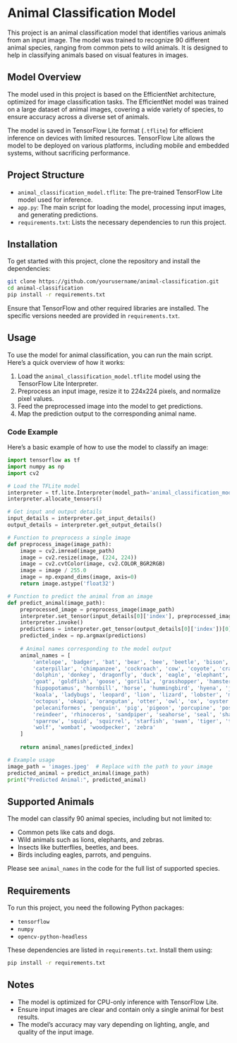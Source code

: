 

# Animal Classification Model

This project is an animal classification model that identifies various animals from an input image. The model was trained to recognize 90 different animal species, ranging from common pets to wild animals. It is designed to help in classifying animals based on visual features in images.

## Model Overview

The model used in this project is based on the EfficientNet architecture, optimized for image classification tasks. The EfficientNet model was trained on a large dataset of animal images, covering a wide variety of species, to ensure accuracy across a diverse set of animals.

The model is saved in TensorFlow Lite format (`.tflite`) for efficient inference on devices with limited resources. TensorFlow Lite allows the model to be deployed on various platforms, including mobile and embedded systems, without sacrificing performance.

## Project Structure

- `animal_classification_model.tflite`: The pre-trained TensorFlow Lite model used for inference.
- `app.py`: The main script for loading the model, processing input images, and generating predictions.
- `requirements.txt`: Lists the necessary dependencies to run this project.

## Installation

To get started with this project, clone the repository and install the dependencies:

```bash
git clone https://github.com/yourusername/animal-classification.git
cd animal-classification
pip install -r requirements.txt
```

Ensure that TensorFlow and other required libraries are installed. The specific versions needed are provided in `requirements.txt`.

## Usage

To use the model for animal classification, you can run the main script. Here’s a quick overview of how it works:

1. Load the `animal_classification_model.tflite` model using the TensorFlow Lite Interpreter.
2. Preprocess an input image, resize it to 224x224 pixels, and normalize pixel values.
3. Feed the preprocessed image into the model to get predictions.
4. Map the prediction output to the corresponding animal name.

### Code Example

Here’s a basic example of how to use the model to classify an image:

```python
import tensorflow as tf
import numpy as np
import cv2

# Load the TFLite model
interpreter = tf.lite.Interpreter(model_path='animal_classification_model.tflite')
interpreter.allocate_tensors()

# Get input and output details
input_details = interpreter.get_input_details()
output_details = interpreter.get_output_details()

# Function to preprocess a single image
def preprocess_image(image_path):
    image = cv2.imread(image_path)
    image = cv2.resize(image, (224, 224))
    image = cv2.cvtColor(image, cv2.COLOR_BGR2RGB)
    image = image / 255.0
    image = np.expand_dims(image, axis=0)
    return image.astype('float32')

# Function to predict the animal from an image
def predict_animal(image_path):
    preprocessed_image = preprocess_image(image_path)
    interpreter.set_tensor(input_details[0]['index'], preprocessed_image)
    interpreter.invoke()
    predictions = interpreter.get_tensor(output_details[0]['index'])[0]
    predicted_index = np.argmax(predictions)
    
    # Animal names corresponding to the model output
    animal_names = [
        'antelope', 'badger', 'bat', 'bear', 'bee', 'beetle', 'bison', 'boar', 'butterfly', 'cat',
        'caterpillar', 'chimpanzee', 'cockroach', 'cow', 'coyote', 'crab', 'crow', 'deer', 'dog',
        'dolphin', 'donkey', 'dragonfly', 'duck', 'eagle', 'elephant', 'flamingo', 'fly', 'fox',
        'goat', 'goldfish', 'goose', 'gorilla', 'grasshopper', 'hamster', 'hare', 'hedgehog',
        'hippopotamus', 'hornbill', 'horse', 'hummingbird', 'hyena', 'jellyfish', 'kangaroo',
        'koala', 'ladybugs', 'leopard', 'lion', 'lizard', 'lobster', 'mosquito', 'moth', 'mouse',
        'octopus', 'okapi', 'orangutan', 'otter', 'owl', 'ox', 'oyster', 'panda', 'parrot',
        'pelecaniformes', 'penguin', 'pig', 'pigeon', 'porcupine', 'possum', 'raccoon', 'rat',
        'reindeer', 'rhinoceros', 'sandpiper', 'seahorse', 'seal', 'shark', 'sheep', 'snake',
        'sparrow', 'squid', 'squirrel', 'starfish', 'swan', 'tiger', 'turkey', 'turtle', 'whale',
        'wolf', 'wombat', 'woodpecker', 'zebra'
    ]
    
    return animal_names[predicted_index]

# Example usage
image_path = 'images.jpeg'  # Replace with the path to your image
predicted_animal = predict_animal(image_path)
print("Predicted Animal:", predicted_animal)
```

## Supported Animals

The model can classify 90 animal species, including but not limited to:

- Common pets like cats and dogs.
- Wild animals such as lions, elephants, and zebras.
- Insects like butterflies, beetles, and bees.
- Birds including eagles, parrots, and penguins.

Please see `animal_names` in the code for the full list of supported species.

## Requirements

To run this project, you need the following Python packages:

- `tensorflow`
- `numpy`
- `opencv-python-headless`

These dependencies are listed in `requirements.txt`. Install them using:

```bash
pip install -r requirements.txt
```

## Notes

- The model is optimized for CPU-only inference with TensorFlow Lite.
- Ensure input images are clear and contain only a single animal for best results.
- The model’s accuracy may vary depending on lighting, angle, and quality of the input image.

